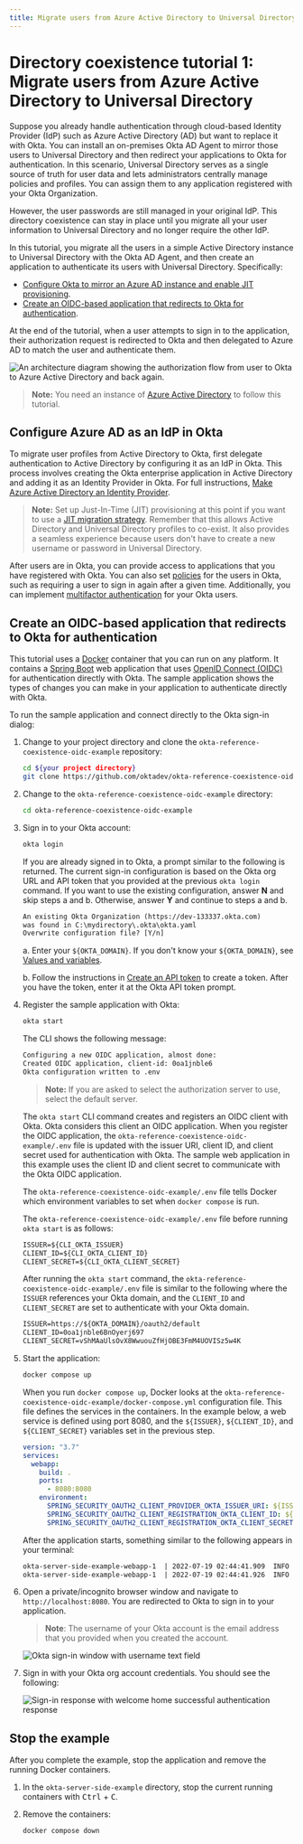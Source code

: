 ```yaml
---
title: Migrate users from Azure Active Directory to Universal Directory
---
```


# Directory coexistence tutorial 1: Migrate users from Azure Active Directory to Universal Directory

Suppose you already handle authentication through cloud-based Identity Provider (IdP) such as Azure Active Directory (AD) but want to replace it with Okta. You can install an on-premises Okta AD Agent to mirror those users to Universal Directory and then redirect your applications to Okta for authentication. In this scenario, Universal Directory serves as a single source of truth for user data and lets administrators centrally manage policies and profiles. You can assign them to any application registered with your Okta Organization.

However, the user passwords are still managed in your original IdP. This directory coexistence can stay in place until you migrate all your user information to Universal Directory and no longer require the other IdP.

In this tutorial, you migrate all the users in a simple Active Directory instance to Universal Directory with the Okta AD Agent, and then create an application to authenticate its users with Universal Directory. Specifically:

* [Configure Okta to mirror an Azure AD instance and enable JIT provisioning](#configure-azure-ad-as-an-idp-in-okta).
* [Create an OIDC-based application that redirects to Okta for authentication](#create-an-oidc-based-application-that-redirects-to-okta-for-authentication).

At the end of the tutorial, when a user attempts to sign in to the application, their authorization request is redirected to Okta and then delegated to Azure AD to match the user and authenticate them.

<div class="full">

  ![An architecture diagram showing the authorization flow from user to Okta to Azure Active Directory and back again.](/img/architecture/directory-coexistence/ad-to-okta-flow-diagram.png)

  <!--
    Source image: fill-this-in ad-to-okta-flow-diagram
  -->
</div>

> **Note:** You need an instance of [Azure Active Directory](https://azure.microsoft.com/en-ca/products/active-directory/) to follow this tutorial.

## Configure Azure AD as an IdP in Okta

To migrate user profiles from Active Directory to Okta, first delegate authentication to Active Directory by configuring it as an IdP in Okta. This process involves creating the Okta enterprise application in Active Directory and adding it as an Identity Provider in Okta. For full instructions, [Make Azure Active Directory an Identity Provider](https://help.okta.com/okta_help.htm?type=oie&id=ext-azure-idp-setup).

> **Note:** Set up Just-In-Time (JIT) provisioning at this point if you want to use a [JIT migration strategy](/architecture-center/reference-architectures/directory-coexistence/overview/#just-in-time-migration). Remember that this allows Active Directory and Universal Directory profiles to co-exist. It also provides a seamless experience because users don't have to create a new username or password in Universal Directory.

After users are in Okta, you can provide access to applications that you have registered with Okta. You can also set [policies](https://developer.okta.com/docs/concepts/policies/#what-are-policies) for the users in Okta, such as requiring a user to sign in again after a given time. Additionally, you can implement [multifactor authentication](https://help.okta.com/okta_help.htm?type=oie&id=ext-about-authenticators) for your Okta users.

## Create an OIDC-based application that redirects to Okta for authentication

This tutorial uses a [Docker](https://www.docker.com) container that you can run on any platform. It contains a [Spring Boot](https://spring.io/projects/spring-boot) web application that uses [OpenID Connect (OIDC)](/docs/concepts/oauth-openid/#openid-connect) for authentication directly with Okta. The sample application shows the types of changes you can make in your application to authenticate directly with Okta.

To run the sample application and connect directly to the Okta sign-in dialog:

1. Change to your project directory and clone the `okta-reference-coexistence-oidc-example` repository:

   ```bash
   cd ${your project directory}
   git clone https://github.com/oktadev/okta-reference-coexistence-oidc-example.git
   ```

1. Change to the `okta-reference-coexistence-oidc-example` directory:

   ```bash
   cd okta-reference-coexistence-oidc-example
   ```

1. Sign in to your Okta account:

   ```bash
   okta login
   ```

   If you are already signed in to Okta, a prompt similar to the following is returned. The current sign-in configuration is based on the Okta org URL and API token that you provided at the previous `okta login` command. If you want to use the existing configuration, answer **N** and skip steps a and b. Otherwise, answer **Y** and continue to steps a and b.

   ```txt
   An existing Okta Organization (https://dev-133337.okta.com)
   was found in C:\mydirectory\.okta\okta.yaml
   Overwrite configuration file? [Y/n]
   ```

   a. Enter your `${OKTA_DOMAIN}`. If you don't know your `${OKTA_DOMAIN}`, see [Values and variables](/architecture-center/reference-architectures/directory-coexistence/lab-prerequisites/#values-and-variables).

   b. Follow the instructions in [Create an API token](/docs/guides/create-an-api-token) to create a token. After you have the token, enter it at the Okta API token prompt.

1. Register the sample application with Okta:

   ```bash
   okta start
   ```

   The CLI shows the following message:

   ```txt
   Configuring a new OIDC application, almost done:
   Created OIDC application, client-id: 0oa1jnble6
   Okta configuration written to .env
   ```

   > **Note:** If you are asked to select the authorization server to use, select the default server.

   The `okta start` CLI command creates and registers an OIDC client with Okta. Okta considers this client an OIDC application. When you register the OIDC application, the `okta-reference-coexistence-oidc-example/.env` file is updated with the issuer URI, client ID, and client secret used for authentication with Okta. The sample web application in this example uses the client ID and client secret to communicate with the Okta OIDC application.

   The `okta-reference-coexistence-oidc-example/.env` file tells Docker which environment variables to set when `docker compose` is run.

   The `okta-reference-coexistence-oidc-example/.env` file before running `okta start` is as follows:

   ```txt
   ISSUER=${CLI_OKTA_ISSUER}
   CLIENT_ID=${CLI_OKTA_CLIENT_ID}
   CLIENT_SECRET=${CLI_OKTA_CLIENT_SECRET}
   ```

   After running the `okta start` command, the `okta-reference-coexistence-oidc-example/.env` file is similar to the following where the `ISSUER` references your Okta domain, and the `CLIENT_ID` and `CLIENT_SECRET` are set to authenticate with your Okta domain.

   ```txt
   ISSUER=https://${OKTA_DOMAIN}/oauth2/default
   CLIENT_ID=0oa1jnble6BnOyerj697
   CLIENT_SECRET=vShMAaUlsOvX8WwuouZfHjOBE3FmM4UOVISz5w4K
   ```

1. Start the application:

   ```bash
   docker compose up
   ```

   When you run `docker compose up`, Docker looks at the `okta-reference-coexistence-oidc-example/docker-compose.yml` configuration file. This file defines the services in the containers. In the example below, a web service is defined using port 8080, and the `${ISSUER}`, `${CLIENT_ID}`, and `${CLIENT_SECRET}` variables set in the previous step.

   ```yaml
   version: "3.7"
   services:
     webapp:
       build: .
       ports:
         - 8080:8080
       environment:
         SPRING_SECURITY_OAUTH2_CLIENT_PROVIDER_OKTA_ISSUER_URI: ${ISSUER}
         SPRING_SECURITY_OAUTH2_CLIENT_REGISTRATION_OKTA_CLIENT_ID: ${CLIENT_ID}
         SPRING_SECURITY_OAUTH2_CLIENT_REGISTRATION_OKTA_CLIENT_SECRET: ${CLIENT_SECRET}
   ```

   After the application starts, something similar to the following appears in your terminal:

   ```txt
   okta-server-side-example-webapp-1  | 2022-07-19 02:44:41.909  INFO 1 --- [           main] o.s.b.w.embedded.tomcat.TomcatWebServer  : Tomcat started on port(s): 8080 (http) with context path ''
   okta-server-side-example-webapp-1  | 2022-07-19 02:44:41.926  INFO 1 --- [           main] com.okta.example.ra.Application          : Started Application in 3.807 seconds (JVM running for 4.674)
   ```

1. Open a private/incognito browser window and navigate to `http://localhost:8080`. You are redirected to Okta to sign in to your application.

   > **Note**: The username of your Okta account is the email address that you provided when you created the account.

   <div class="half border">

   ![Okta sign-in window with username text field](/img/architecture/directory-coexistence/ad-to-okta-sign-in.png)

   </div>

1. Sign in with your Okta org account credentials. You should see the following:

   <div class="half border">

   ![Sign-in response with welcome home successful authentication response](/img/architecture/directory-coexistence/ad-to-okta-signin-response.png)

   </div>

## Stop the example

After you complete the example, stop the application and remove the running Docker containers.

1. In the `okta-server-side-example` directory, stop the current running containers with <kbd>Ctrl</kbd> + <kbd>C</kbd>.

1. Remove the containers:

   ```bash
   docker compose down
   ```

